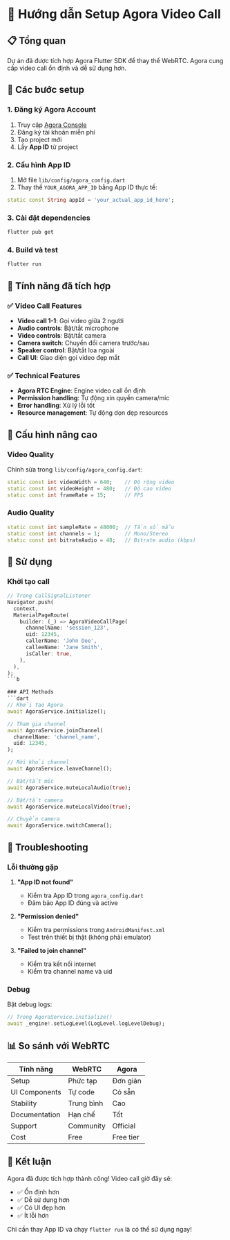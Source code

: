 # 🎥 Hướng dẫn Setup Agora Video Call

## 📋 Tổng quan
Dự án đã được tích hợp Agora Flutter SDK để thay thế WebRTC. Agora cung cấp video call ổn định và dễ sử dụng hơn.

## 🚀 Các bước setup

### 1. Đăng ký Agora Account
1. Truy cập [Agora Console](https://console.agora.io/)
2. Đăng ký tài khoản miễn phí
3. Tạo project mới
4. Lấy **App ID** từ project

### 2. Cấu hình App ID
1. Mở file `lib/config/agora_config.dart`
2. Thay thế `YOUR_AGORA_APP_ID` bằng App ID thực tế:

```dart
static const String appId = 'your_actual_app_id_here';
```

### 3. Cài đặt dependencies
```bash
flutter pub get
```

### 4. Build và test
```bash
flutter run
```

## 📱 Tính năng đã tích hợp

### ✅ Video Call Features
- **Video call 1-1**: Gọi video giữa 2 người
- **Audio controls**: Bật/tắt microphone
- **Video controls**: Bật/tắt camera
- **Camera switch**: Chuyển đổi camera trước/sau
- **Speaker control**: Bật/tắt loa ngoài
- **Call UI**: Giao diện gọi video đẹp mắt

### ✅ Technical Features
- **Agora RTC Engine**: Engine video call ổn định
- **Permission handling**: Tự động xin quyền camera/mic
- **Error handling**: Xử lý lỗi tốt
- **Resource management**: Tự động dọn dẹp resources

## 🔧 Cấu hình nâng cao

### Video Quality
Chỉnh sửa trong `lib/config/agora_config.dart`:
```dart
static const int videoWidth = 640;    // Độ rộng video
static const int videoHeight = 480;   // Độ cao video
static const int frameRate = 15;      // FPS
```

### Audio Quality
```dart
static const int sampleRate = 48000;  // Tần số mẫu
static const int channels = 1;        // Mono/Stereo
static const int bitrateAudio = 48;   // Bitrate audio (kbps)
```

## 🎯 Sử dụng

### Khởi tạo call
```dart
// Trong CallSignalListener
Navigator.push(
  context,
  MaterialPageRoute(
    builder: (_) => AgoraVideoCallPage(
      channelName: 'session_123',
      uid: 12345,
      callerName: 'John Doe',
      calleeName: 'Jane Smith',
      isCaller: true,
    ),
  ),
);
```b

### API Methods
```dart
// Khởi tạo Agora
await AgoraService.initialize();

// Tham gia channel
await AgoraService.joinChannel(
  channelName: 'channel_name',
  uid: 12345,
);

// Rời khỏi channel
await AgoraService.leaveChannel();

// Bật/tắt mic
await AgoraService.muteLocalAudio(true);

// Bật/tắt camera
await AgoraService.muteLocalVideo(true);

// Chuyển camera
await AgoraService.switchCamera();
```

## 🐛 Troubleshooting

### Lỗi thường gặp

1. **"App ID not found"**
   - Kiểm tra App ID trong `agora_config.dart`
   - Đảm bảo App ID đúng và active

2. **"Permission denied"**
   - Kiểm tra permissions trong `AndroidManifest.xml`
   - Test trên thiết bị thật (không phải emulator)

3. **"Failed to join channel"**
   - Kiểm tra kết nối internet
   - Kiểm tra channel name và uid

### Debug
Bật debug logs:
```dart
// Trong AgoraService.initialize()
await _engine!.setLogLevel(LogLevel.logLevelDebug);
```

## 📊 So sánh với WebRTC

| Tính năng | WebRTC | Agora |
|-----------|--------|-------|
| Setup | Phức tạp | Đơn giản |
| UI Components | Tự code | Có sẵn |
| Stability | Trung bình | Cao |
| Documentation | Hạn chế | Tốt |
| Support | Community | Official |
| Cost | Free | Free tier |

## 🎉 Kết luận

Agora đã được tích hợp thành công! Video call giờ đây sẽ:
- ✅ Ổn định hơn
- ✅ Dễ sử dụng hơn  
- ✅ Có UI đẹp hơn
- ✅ Ít lỗi hơn

Chỉ cần thay App ID và chạy `flutter run` là có thể sử dụng ngay!


